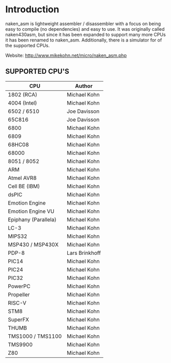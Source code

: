 Introduction
============
naken_asm is lightweight assembler / disassembler with a focus on
being easy to compile (no dependencies) and easy to use.  It was
originally called naken430asm, but since it has been expanded to
support many more CPUs it has been renamed to naken_asm.
Additionally, there is a simulator for of the supported CPUs.

Website: 
http://www.mikekohn.net/micro/naken_asm.php

SUPPORTED CPU'S
---------------
|CPU                 |Author      |
|--------------------|------------|
|1802 (RCA)          |Michael Kohn|
|4004 (Intel)        |Michael Kohn|
|6502 / 6510         |Joe Davisson|
|65C816              |Joe Davisson|
|6800                |Michael Kohn|
|6809                |Michael Kohn|
|68HC08              |Michael Kohn|
|68000               |Michael Kohn|
|8051 / 8052         |Michael Kohn|
|ARM                 |Michael Kohn|
|Atmel AVR8          |Michael Kohn|
|Cell BE (IBM)       |Michael Kohn|
|dsPIC               |Michael Kohn|
|Emotion Engine      |Michael Kohn|
|Emotion Engine VU   |Michael Kohn|
|Epiphany (Parallela)|Michael Kohn|
|LC-3                |Michael Kohn|
|MIPS32              |Michael Kohn|
|MSP430 / MSP430X    |Michael Kohn|
|PDP-8               |Lars Brinkhoff|
|PIC14               |Michael Kohn|
|PIC24               |Michael Kohn|
|PIC32               |Michael Kohn|
|PowerPC             |Michael Kohn|
|Propeller           |Michael Kohn|
|RISC-V              |Michael Kohn|
|STM8                |Michael Kohn|
|SuperFX             |Michael Kohn|
|THUMB               |Michael Kohn|
|TMS1000 / TMS1100   |Michael Kohn|
|TMS9900             |Michael Kohn|
|Z80                 |Michael Kohn|

